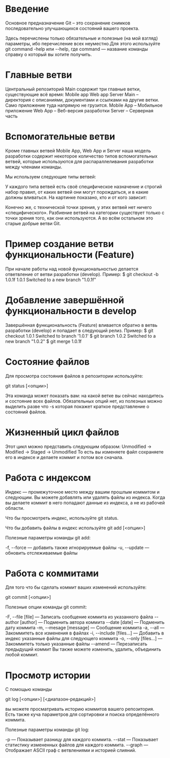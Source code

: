 # Введение
Основное предназначение Git – это сохранение снимков последовательно улучшающихся состояний вашего проекта.

Здесь перечислены только обязательные и полезные (на мой взгляд) параметры, ибо перечисление всех неуместно.Для этого используйте git command -help или --help, где command — название команды справку о который вы хотите получить.

# Главные ветви

Центральный репозиторий Main содержит три главные ветки, существующие всё время:
Mobile app
Web app
Server
Main – директория с описаниями, документами и ссылками на другие ветки. Само приложение туда напрямую не грузится.
Mobile App – Мобильное приложение
Web App – Веб-версия разработки
Server – Серверная часть

# Вспомогательные ветви
Кроме главных ветвей Mobile App, Web App и Server наша модель разработки содержит некоторое количество типов вспомогательных ветвей, которые используются для распараллеливания разработки между членами команды.

Мы используем следующие типы ветвей:

У каждого типа ветвей есть своё специфическое назначение и строгий набор правил, от каких ветвей они могут порождаться, и в какие должны вливаться. На картинке показано, кто и от кого зависит:


Конечно же, с технической точки зрения, у этих ветвей нет ничего «специфического». Разбиение ветвей на категории существует только с точки зрения того, как они используются. А во всём остальном это старые добрые ветви Git.

# Пример создание ветви функциональности (Feature)
При начале работы над новой функциональностью делается ответвление от ветви разработки (develop).
Пример:
$ git checkout -b 1.0.1f 1.0.1
Switched to a new branch "1.0.1f"

# Добавление завершённой функциональности в develop
Завершённая функциональность (Feature) вливается обратно в ветвь разработки (develop) и попадает в следующий релиз.
Пример:
$ git checkout 1.0.1
Switched to branch '1.0.1'
$ git branch 1.0.2
Switched to a new branch "1.0.2"
$ git merge 1.0.1f

# Состояние файлов
Для просмотра состояния файлов в репозитории используйте:

git status [<опции>]

Эта команда может показать вам: на какой ветке вы сейчас находитесь и состояние всех файлов. Обязательных опций нет, из полезных можно выделить разве что -s которая покажет краткое представление о состояний файлов.

# Жизненный цикл файлов
Этот цикл можно представить следующим образом:
Unmodified -> Modified -> Staged -> Unmodified
То есть вы изменяете файл сохраняете его в индексе и делаете коммит и потом все сначала.

# Работа с индексом
Индекс — промежуточное место между вашим прошлым коммитом и следующим. Вы можете добавлять или удалять файлы из индекса. Когда вы делаете коммит в него попадают данные из индекса, а не из рабочей области.

Что бы просмотреть индекс, используйте git status.

Что бы добавить файлы в индекс используйте
git add [<опции>]

Полезные параметры команды git add:

-f, --force — добавить также игнорируемые файлы
-u, --update — обновить отслеживаемые файлы

# Работа с коммитами
Для того что бы сделать коммит ваших изменений используйте:

git commit [<опции>]

Полезные опции команды git commit:

-F, --file [file] — Записать сообщение коммита из указанного файла
--author [author] — Подменить автора коммита
--date [date] — Подменить дату коммита
-m, --mesage [message] — Сообщение коммита
-a, --all — Закоммитеть все изменения в файлах
-i, --include [files...] — Добавить в индекс указанные файлы для следующего коммита
-o, --only [files...] — Закоммитеть только указанные файлы
--amend — Перезаписать предыдущий коммит
Вы также можете изменить, удалить, объединить любой коммит.

# Просмотр истории
С помощью команды

git log [<опции>] [<диапазон-редакций>]

вы можете просматривать историю коммитов вашего репозитория. Есть также куча параметров для сортировки и поиска определённого коммита.

Полезные параметры команды git log:

-p — Показывает разницу для каждого коммита.
--stat — Показывает статистику измененных файлов для каждого коммита.
--graph — Отображает ASCII граф с ветвлениями и историей слияний.
